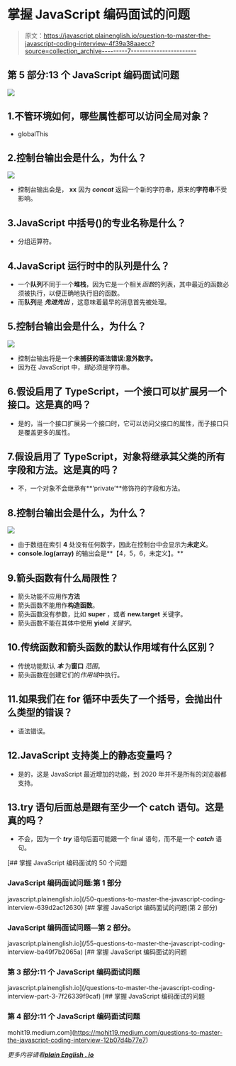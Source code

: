 # 掌握 JavaScript 编码面试的问题

> 原文：<https://javascript.plainenglish.io/question-to-master-the-javascript-coding-interview-4f39a38aaecc?source=collection_archive---------7----------------------->

## 第 5 部分:13 个 JavaScript 编码面试问题

![](img/b0085fd1b8ffd6f69e199cf79779099a.png)

## 1.不管环境如何，哪些属性都可以访问全局对象？

*   globalThis

## 2.控制台输出会是什么，为什么？

![](img/0e2679e1e5338693d1e3773281f071a1.png)

*   控制台输出会是， **xx** 因为 ***concat*** 返回一个新的字符串，原来的**字符串**不受影响。

## 3.JavaScript 中括号()的专业名称是什么？

*   分组运算符。

## 4.JavaScript 运行时中的队列是什么？

*   一个**队列**不同于一个**堆栈**，因为它是一个相关*函数*的列表，其中最近的函数必须被执行，以便正确地执行旧的函数。
*   而**队列**是 ***先进先出*** ，这意味着最早的消息首先被处理。

## 5.控制台输出会是什么，为什么？

![](img/b598c70c5d21c894cc5a3d858a1569e3.png)

*   控制台输出将是一个**未捕获的语法错误:意外数字。**
*   因为在 JavaScript 中，*键*必须是字符串。

## 6.假设启用了 TypeScript，一个接口可以扩展另一个接口。这是真的吗？

*   是的，当一个接口扩展另一个接口时，它可以访问父接口的属性，而子接口只是覆盖更多的属性。

## 7.假设启用了 TypeScript，对象将继承其父类的所有字段和方法。这是真的吗？

*   不，一个对象不会继承有**‘private’**修饰符的字段和方法。

## 8.控制台输出会是什么，为什么？

![](img/0805e37eeb904c97d7d3dbae4b3f3d62.png)

*   由于数组在索引 **4** 处没有任何数字，因此在控制台中会显示为**未定义**。
*   **console.log(array)** 的输出会是**【4，5，6，未定义】。**

## 9.箭头函数有什么局限性？

*   箭头功能不应用作**方法**
*   箭头函数不能用作**构造函数**。
*   箭头函数没有参数，比如 **super** ，或者 **new.target** 关键字。
*   箭头函数不能在其体中使用 **yield** *关键字*。

## 10.传统函数和箭头函数的默认作用域有什么区别？

*   传统功能默认 ***本*** 为**窗口** *范围*。
*   箭头函数在创建它们的*作用域*中执行。

## 11.如果我们在 for 循环中丢失了一个括号，会抛出什么类型的错误？

*   语法错误。

## 12.JavaScript 支持类上的静态变量吗？

*   是的，这是 JavaScript 最近增加的功能，到 2020 年并不是所有的浏览器都支持。

## 13.try 语句后面总是跟有至少一个 catch 语句。这是真的吗？

*   不会，因为一个 ***try*** 语句后面可能跟一个 final 语句，而不是一个 ***catch*** 语句。

[](/50-questions-to-master-the-javascript-coding-interview-639d2ac12630) [## 掌握 JavaScript 编码面试的 50 个问题

### JavaScript 编码面试问题:第 1 部分

javascript.plainenglish.io](/50-questions-to-master-the-javascript-coding-interview-639d2ac12630) [](/55-questions-to-master-the-javascript-coding-interview-ba49f7b2065a) [## 掌握 JavaScript 编码面试的问题(第 2 部分)

### JavaScript 编码面试问题—第 2 部分。

javascript.plainenglish.io](/55-questions-to-master-the-javascript-coding-interview-ba49f7b2065a) [](/questions-to-master-the-javascript-coding-interview-part-3-7f26339f9caf) [## 掌握 JavaScript 编码面试的问题

### 第 3 部分:11 个 JavaScript 编码面试问题

javascript.plainenglish.io](/questions-to-master-the-javascript-coding-interview-part-3-7f26339f9caf) [](https://mohit19.medium.com/questions-to-master-the-javascript-coding-interview-12b07d4b77e7) [## 掌握 JavaScript 编码面试的问题

### 第 4 部分:11 个 JavaScript 编码面试问题

mohit19.medium.com](https://mohit19.medium.com/questions-to-master-the-javascript-coding-interview-12b07d4b77e7) 

*更多内容请看*[***plain English . io***](http://plainenglish.io)